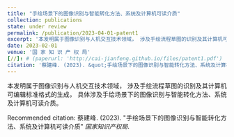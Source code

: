 ```yaml
---
title: "手绘场景下的图像识别与智能转化方法、系统及计算机可读介质"
collection: publications
state: under review
permalink: /publication/2023-04-01-patent1
excerpt: '本发明属于图像识别与人机交互技术领域， 涉及手绘流程草图的识别及其计算机可编辑标准格式的生成， 具体涉及手绘场景下的图像识别与智能转化方法、系统及计算机可读介质。'
date: 2023-02-01
venue: '国 家 知 识 产 权 局'
[//]: # (paperurl: 'http://cai-jianfeng.github.io/files/patent1.pdf')
citation: '蔡建峰. (2023). &quot;手绘场景下的图像识别与智能转化方法、系统及计算机可读介质&quot; <i>国家知识产权局</i>.'
---
```

<p style="text-align:justify; text-justify:inter-ideograph;">本发明属于图像识别与人机交互技术领域， 涉及手绘流程草图的识别及其计算机可编辑标准格式的生成， 具体涉及手绘场景下的图像识别与智能转化方法、系统及计算机可读介质。 </p>

[//]: # ([Download paper here]&#40;http://cai-jianfeng.github.io/files/patent1.pdf&#41;)

<p style="text-align:justify; text-justify:inter-ideograph;">Recommended citation: 蔡建峰. (2023). &quot;手绘场景下的图像识别与智能转化方法、系统及计算机可读介质&quot; <i>国家知识产权局</i>.</p>